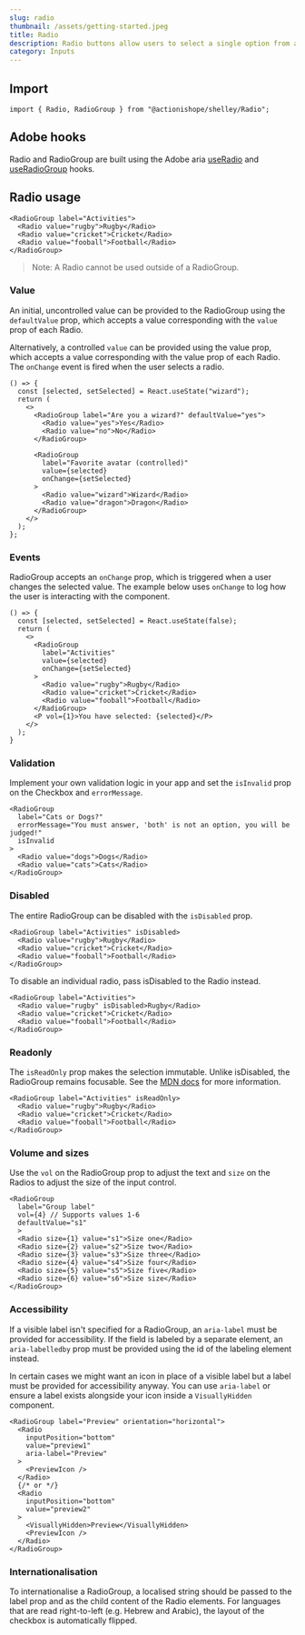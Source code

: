 ```yaml
---
slug: radio
thumbnail: /assets/getting-started.jpeg
title: Radio
description: Radio buttons allow users to select a single option from a list of mutually exclusive options. All possible options are exposed up front for users to compare.
category: Inputs
---
```


## Import

```
import { Radio, RadioGroup } from "@actionishope/shelley/Radio";
```

## Adobe hooks

Radio and RadioGroup are built using the Adobe aria [useRadio](https://react-spectrum.adobe.com/react-aria/useRadio.html) and [useRadioGroup](https://react-spectrum.adobe.com/react-aria/useRadioGroup.html) hooks.

## Radio usage

```jsx{live:true}
<RadioGroup label="Activities">
  <Radio value="rugby">Rugby</Radio>
  <Radio value="cricket">Cricket</Radio>
  <Radio value="fooball">Football</Radio>
</RadioGroup>
```

> Note: A Radio cannot be used outside of a RadioGroup.

### Value

An initial, uncontrolled value can be provided to the RadioGroup using the `defaultValue` prop, which accepts a value corresponding with the `value` prop of each Radio.

Alternatively, a controlled `value` can be provided using the value prop, which accepts a value corresponding with the value prop of each Radio. The `onChange` event is fired when the user selects a radio.

```tsx{live:true}
() => {
  const [selected, setSelected] = React.useState("wizard");
  return (
    <>
      <RadioGroup label="Are you a wizard?" defaultValue="yes">
        <Radio value="yes">Yes</Radio>
        <Radio value="no">No</Radio>
      </RadioGroup>

      <RadioGroup
        label="Favorite avatar (controlled)"
        value={selected}
        onChange={setSelected}
      >
        <Radio value="wizard">Wizard</Radio>
        <Radio value="dragon">Dragon</Radio>
      </RadioGroup>
    </>
  );
};
```

### Events

RadioGroup accepts an `onChange` prop, which is triggered when a user changes the selected value. The example below uses `onChange` to log how the user is interacting with the component.


```jsx{live:true}
() => {
  const [selected, setSelected] = React.useState(false);
  return (
    <>
      <RadioGroup
        label="Activities"
        value={selected}
        onChange={setSelected}
      >
        <Radio value="rugby">Rugby</Radio>
        <Radio value="cricket">Cricket</Radio>
        <Radio value="fooball">Football</Radio>
      </RadioGroup>
      <P vol={1}>You have selected: {selected}</P>
    </>
  );
}
```

### Validation

Implement your own validation logic in your app and set the `isInvalid` prop on the Checkbox and `errorMessage`.


```jsx{live:true}
<RadioGroup 
  label="Cats or Dogs?" 
  errorMessage="You must answer, 'both' is not an option, you will be judged!" 
  isInvalid
>
  <Radio value="dogs">Dogs</Radio>
  <Radio value="cats">Cats</Radio>
</RadioGroup>
```

### Disabled

The entire RadioGroup can be disabled with the `isDisabled` prop.

```jsx{live:true}
<RadioGroup label="Activities" isDisabled>
  <Radio value="rugby">Rugby</Radio>
  <Radio value="cricket">Cricket</Radio>
  <Radio value="fooball">Football</Radio>
</RadioGroup>
```

To disable an individual radio, pass isDisabled to the Radio instead.

```jsx{live:true}
<RadioGroup label="Activities">
  <Radio value="rugby" isDisabled>Rugby</Radio>
  <Radio value="cricket">Cricket</Radio>
  <Radio value="fooball">Football</Radio>
</RadioGroup>
```

### Readonly

The `isReadOnly` prop makes the selection immutable. Unlike isDisabled, the RadioGroup remains focusable. See the [MDN docs](https://developer.mozilla.org/en-US/docs/Web/HTML/Attributes/readonly) for more information.


```jsx{live:true}
<RadioGroup label="Activities" isReadOnly>
  <Radio value="rugby">Rugby</Radio>
  <Radio value="cricket">Cricket</Radio>
  <Radio value="fooball">Football</Radio>
</RadioGroup>
```

### Volume and sizes

Use the `vol` on the RadioGroup prop to adjust the text and `size` on the Radios to adjust the size of the input control.


```jsx{live:true}
<RadioGroup 
  label="Group label" 
  vol={4} // Supports values 1-6
  defaultValue="s1"
  >
  <Radio size={1} value="s1">Size one</Radio>
  <Radio size={2} value="s2">Size two</Radio>
  <Radio size={3} value="s3">Size three</Radio>
  <Radio size={4} value="s4">Size four</Radio>
  <Radio size={5} value="s5">Size five</Radio>
  <Radio size={6} value="s6">Size size</Radio>
</RadioGroup>
```

### Accessibility

If a visible label isn't specified for a RadioGroup, an `aria-label` must be provided for accessibility. If the field is labeled by a separate element, an `aria-labelledby` prop must be provided using the id of the labeling element instead.

In certain cases we might want an icon in place of a visible label but a label must be provided for accessibility anyway. You can use `aria-label` or ensure a label exists alongside your icon inside a `VisuallyHidden` component.

```jsx{live:true}
<RadioGroup label="Preview" orientation="horizontal">
  <Radio 
    inputPosition="bottom" 
    value="preview1" 
    aria-label="Preview"
  >
    <PreviewIcon />
  </Radio>
  {/* or */}
  <Radio 
    inputPosition="bottom"
    value="preview2"
  >
    <VisuallyHidden>Preview</VisuallyHidden>
    <PreviewIcon />
  </Radio>
</RadioGroup>
```

### Internationalisation

To internationalise a RadioGroup, a localised string should be passed to the label prop and as the child content of the Radio elements. For languages that are read right-to-left (e.g. Hebrew and Arabic), the layout of the checkbox is automatically flipped.
